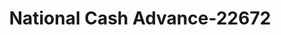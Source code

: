 ---
f_zip-code: 16508
f_state-code: PA
title: National Cash Advance-22672
f_phone: 814-874-0515
f_city-only: Erie
f_address: Po Box 3058 Erie
f_location-unique-id: '22672'
slug: national-cash-advance-22672
updated-on: '2024-05-30T13:46:58.046Z'
created-on: '2024-05-30T13:36:59.803Z'
published-on: '2024-05-30T13:54:32.469Z'
f_city-state: cms/city/erie-pa.md
f_company: cms/company/national-cash-advance.md
f_state: cms/state/pennsylvania.md
layout: '[payday-loan].html'
tags: payday-loan
---